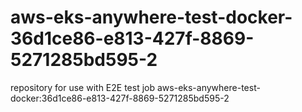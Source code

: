 # aws-eks-anywhere-test-docker-36d1ce86-e813-427f-8869-5271285bd595-2
repository for use with E2E test job aws-eks-anywhere-test-docker:36d1ce86-e813-427f-8869-5271285bd595-2
